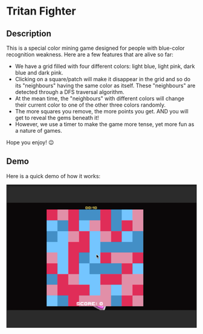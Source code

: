 # Tritan Fighter
## Description
This is a special color mining game designed for people with blue-color recognition weakness. Here are a few features that are alive so far:

- We have a grid filled with four different colors: light blue, light pink, dark blue and dark pink.
- Clicking on a square/patch will make it disappear in the grid and so do its "neighbours" having the same color as itself. These "neighbours" are detected through a DFS traversal algorithm.
- At the mean time, the "neighbours" with different colors will change their current color to one of the other three colors randomly.
- The more squares you remove, the more points you get. AND you will get to reveal the gems beneath it!
- However, we use a timer to make the game more tense, yet more fun as a nature of games. 

Hope you enjoy! 😉

## Demo
Here is a quick demo of how it works:

![Tritan Fighter Game Demo v.1.0](Demo/tritan_fighter_demo.GIF)
